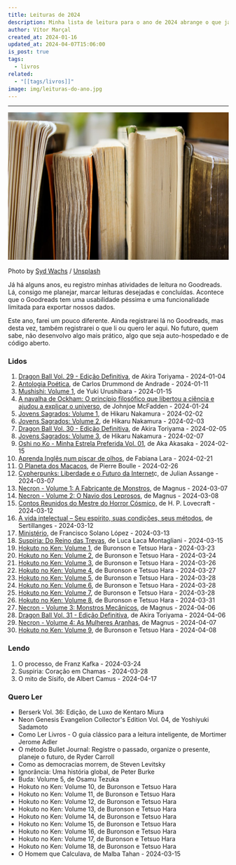 ```yaml
---
title: Leituras de 2024
description: Minha lista de leitura para o ano de 2024 abrange o que já foi lido, está sendo lido e o que desejo ler.
author: Vítor Marçal
created_at: 2024-01-16
updated_at: 2024-04-07T15:06:00
is_post: true
tags:
  - livros
related:
  - "[[tags/livros]]"
image: img/leituras-do-ano.jpg
---
```

---

![Leituras de 2024](img/leituras-do-ano.jpg)

Photo by [Syd Wachs](https://unsplash.com/@videmusart?utm_source=ghost&utm_medium=referral&utm_campaign=api-credit) / [Unsplash](https://unsplash.com/?utm_source=ghost&utm_medium=referral&utm_campaign=api-credit)

Já há alguns anos, eu registro minhas atividades de leitura no Goodreads. Lá, consigo me planejar, marcar leituras desejadas e concluídas. Acontece que o Goodreads tem uma usabilidade péssima e uma funcionalidade limitada para exportar nossos dados.

Este ano, farei um pouco diferente. Ainda registrarei lá no Goodreads, mas desta vez, também registrarei o que li ou quero ler aqui. No futuro, quem sabe, não desenvolvo algo mais prático, algo que seja auto-hospedado e de código aberto.

### Lidos

1.  [Dragon Ball Vol. 29 - Edição Definitiva](dragon-ball-vol-29-edicao-definitiva), de Akira Toriyama - 2024-01-04
2.  [Antologia Poética](antologia-poetica-de-carlos-drummond-de-andrade), de Carlos Drummond de Andrade - 2024-01-11
3.  [Mushishi: Volume 1](mushishi), de Yuki Urushibara - 2024-01-15
4.  [A navalha de Ockham: O princípio filosófico que libertou a ciência e ajudou a explicar o universo](a-navalha-de-ockham-o-principio-filosofico-que-libertou-a-ciencia-e-ajudou-a-explicar-o-universo), de Johnjoe McFadden - 2024-01-24
5.  [Jovens Sagrados: Volume 1](jovens-sagrados), de Hikaru Nakamura - 2024-02-02
6.  [Jovens Sagrados: Volume 2](jovens-sagrados), de Hikaru Nakamura - 2024-02-03
7.  [Dragon Ball Vol. 30 - Edição Definitiva](dragon-ball-vol-30-edicao-definitiva), de Akira Toriyama - 2024-02-05
8.  [Jovens Sagrados: Volume 3](jovens-sagrados), de Hikaru Nakamura - 2024-02-07
9.  [Oshi no Ko - Minha Estrela Preferida Vol. 01](oshi-no-ko-minha-estrela-preferida-vol-01), de Aka Akasaka - 2024-02-15
10.  [Aprenda Inglês num piscar de olhos](aprenda-ingles-num-piscar-de-olhos), de Fabiana Lara - 2024-02-21
11.  [O Planeta dos Macacos](o-planeta-dos-macacos), de Pierre Boulle - 2024-02-26
12. [Cypherpunks: Liberdade e o Futuro da Internet](cypherpunks-liberdade-e-o-futuro-da-internet)c, de Julian Assange -  2024-03-07
13. [Necron - Volume 1: A Fabricante de Monstros](necron-volume-1-a-fabricante-de-monstros), de Magnus - 2024-03-07
14. [Necron - Volume 2: O Navio dos Leprosos](necron-volume-2-o-navio-dos-leprosos), de Magnus - 2024-03-08
15. [Contos Reunidos do Mestre do Horror Cósmico,](contos-reunidos-do-mestre-do-horror-cosmico.md) de H. P. Lovecraft - 2024-03-12
16. [A vida intelectual – Seu espírito, suas condições, seus métodos](a-vida-intelectual), de Sertillanges - 2024-03-12
17. [Ministério](ministerio), de Francisco Solano López - 2024-03-13
18. [Suspiria: Do Reino das Trevas](suspiria-do-reino-das-trevas), de Luca Laca Montagliani - 2024-03-15
19. [Hokuto no Ken: Volume 1](hokuto-no-ken-volume-1), de Buronson e Tetsuo Hara - 2024-03-23
20. [Hokuto no Ken: Volume 2](hokuto-no-ken-volume-2), de Buronson e Tetsuo Hara - 2024-03-24
21. [Hokuto no Ken: Volume 3](hokuto-no-ken-volume-3), de Buronson e Tetsuo Hara - 2024-03-26
22. [Hokuto no Ken: Volume 4](hokuto-no-ken-volume-4), de Buronson e Tetsuo Hara - 2024-03-27
23. [Hokuto no Ken: Volume 5](hokuto-no-ken-volume-5), de Buronson e Tetsuo Hara - 2024-03-28
24. [Hokuto no Ken: Volume 6](hokuto-no-ken-volume-6), de Buronson e Tetsuo Hara - 2024-03-28
25. [Hokuto no Ken: Volume 7](hokuto-no-ken-volume-7), de Buronson e Tetsuo Hara - 2024-03-28
26. [Hokuto no Ken: Volume 8](hokuto-no-ken-volume-8), de Buronson e Tetsuo Hara - 2024-03-31
27. [Necron - Volume 3: Monstros Mecânicos](necron-volume-3-monstros-mecanicos), de Magnus - 2024-04-06
28. [Dragon Ball Vol. 31 - Edição Definitiva](dragon-ball-vol-31-edicao-definitiva), de Akira Toriyama - 2024-04-06
29. [Necron - Volume 4: As Mulheres Aranhas](necron-volume-4-as-mulheres-aranhas), de Magnus - 2024-04-07
30. [Hokuto no Ken: Volume 9](hokuto-no-ken-volume-9), de Buronson e Tetsuo Hara - 2024-04-08
### Lendo
1. O processo, de Franz Kafka - 2024-03-24
2. Suspiria: Coração em Chamas - 2024-03-28
3. O mito de Sísifo, de Albert Camus - 2024-04-17

### Quero Ler

*  Berserk Vol. 36: Edição, de Luxo de Kentaro Miura
* Neon Genesis Evangelion Collector's Edition Vol. 04, de Yoshiyuki Sadamoto
* Como Ler Livros - O guia clássico para a leitura inteligente, de Mortimer Jerome Adler
* O método Bullet Journal: Registre o passado, organize o presente, planeje o futuro, de Ryder Carroll
* Como as democracias morrem, de Steven Levitsky
* Ignorância: Uma história global, de Peter Burke
* Buda: Volume 5, de Osamu Tezuka
* Hokuto no Ken: Volume 10, de Buronson e Tetsuo Hara
* Hokuto no Ken: Volume 11, de Buronson e Tetsuo Hara
* Hokuto no Ken: Volume 12, de Buronson e Tetsuo Hara
* Hokuto no Ken: Volume 13, de Buronson e Tetsuo Hara
* Hokuto no Ken: Volume 14, de Buronson e Tetsuo Hara
* Hokuto no Ken: Volume 15, de Buronson e Tetsuo Hara
* Hokuto no Ken: Volume 16, de Buronson e Tetsuo Hara
* Hokuto no Ken: Volume 17, de Buronson e Tetsuo Hara
* Hokuto no Ken: Volume 18, de Buronson e Tetsuo Hara
* O Homem que Calculava, de Malba Tahan - 2024-03-15
